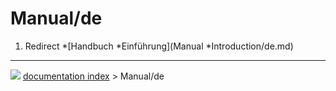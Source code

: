 # Manual/de
1.  Redirect   *[Handbuch   *Einführung](Manual   *Introduction/de.md)



---
![](images/Right_arrow.png) [documentation index](../README.md) > Manual/de
